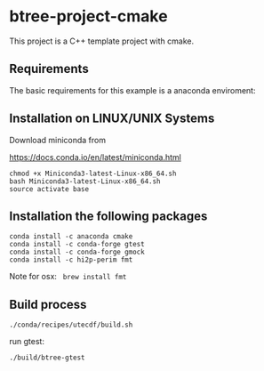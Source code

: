 btree-project-cmake
==========================
This project is a C++ template project with cmake.


Requirements
-------------
The basic requirements for this example is a anaconda enviroment:


## Installation on LINUX/UNIX Systems

Download miniconda from

https://docs.conda.io/en/latest/miniconda.html

```
chmod +x Miniconda3-latest-Linux-x86_64.sh
bash Miniconda3-latest-Linux-x86_64.sh
source activate base
```

## Installation the following packages

```
conda install -c anaconda cmake
conda install -c conda-forge gtest
conda install -c conda-forge gmock
conda install -c hi2p-perim fmt
```

Note for osx:
` brew install fmt`


Build process
-------------
```
./conda/recipes/utecdf/build.sh
```

run gtest:
```
./build/btree-gtest
```

